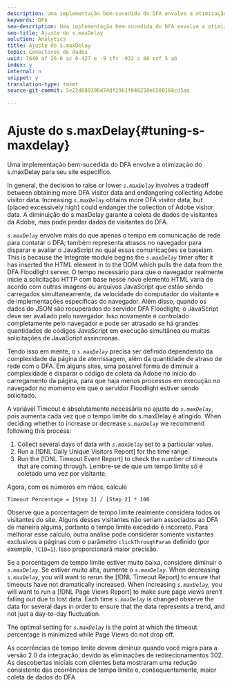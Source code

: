 ```yaml
---
description: Uma implementação bem-sucedida do DFA envolve a otimização do s.maxDelay para seu site específico.
keywords: DFA
seo-description: Uma implementação bem-sucedida do DFA envolve a otimização do s.maxDelay para seu site específico.
seo-title: Ajuste do s.maxDelay
solution: Analytics
title: Ajuste do s.maxDelay
topic: Conectores de dados
uuid: 7640 af 26-6 ac 6-427 e -9 cfc -932 c 86 ccf 5 ab
index: y
internal: n
snippet: y
translation-type: tm+mt
source-git-commit: 5e22d080398d74df29b1f849258e6500168cd5aa

---
```



# Ajuste do s.maxDelay{#tuning-s-maxdelay}

Uma implementação bem-sucedida do DFA envolve a otimização do s.maxDelay para seu site específico.

In general, the decision to raise or lower *`s.maxDelay`* involves a tradeoff between obtaining more DFA visitor data and endangering collecting Adobe visitor data. Increasing *`s.maxDelay`* obtains more DFA visitor data, but (placed excessively high) could endanger the collection of Adobe visitor data. A diminuição do s.maxDelay garante a coleta de dados de visitantes da Adobe, mas pode perder dados de visitantes do DFA.

*`s.maxDelay`* envolve mais do que apenas o tempo em comunicação de rede para contatar o DFA; também representa atrasos no navegador para disparar e avaliar o JavaScript no qual essas comunicações se baseiam. This is because the Integrate module begins the *`s.maxDelay`* timer after it has inserted the HTML element in to the DOM which pulls the data from the DFA Floodlight server. O tempo necessário para que o navegador realmente inicie a solicitação HTTP com base nesse novo elemento HTML varia de acordo com outras imagens ou arquivos JavaScript que estão sendo carregados simultaneamente, da velocidade do computador do visitante e de implementações específicas do navegador. Além disso, quando os dados do JSON são recuperados do servidor DFA Floodlight, o JavaScript deve ser avaliado pelo navegador. Isso novamente é controlado completamente pelo navegador e pode ser atrasado se há grandes quantidades de códigos JavaScript em execução simultânea ou muitas solicitações de JavaScript assíncronas.

Tendo isso em mente, o *`s.maxDelay`* precisa ser definido dependendo da complexidade da página de aterrissagem, além da quantidade de atraso de rede com o DFA. Em alguns sites, uma possível forma de diminuir a complexidade é disparar o código de coleta da Adobe no início do carregamento da página, para que haja menos processos em execução no navegador no momento em que o servidor Floodlight estiver sendo solicitado.

A variável Timeout é absolutamente necessária no ajuste do *`s.maxDelay`*, pois aumenta cada vez que o tempo limite do s.maxDelay é atingido. When deciding whether to increase or decrease *`s.maxDelay`* we recommend following this process:

1. Collect several days of data with *`s.maxDelay`* set to a particular value.
1. Run a [!DNL Daily Unique Visitors Report] for the time range.
1. Run the [!DNL Timeout Event Report] to check the number of timeouts that are coming through. Lembre-se de que um tempo limite só é coletado uma vez por visitante.

Agora, com os números em mãos, calcule

```
Timeout Percentage = [Step 3] / [Step 2] * 100
```

Observe que a porcentagem de tempo limite realmente considera todos os visitantes do site. Alguns desses visitantes não seriam associados ao DFA de maneira alguma, portanto o tempo limite excedido é incorreto. Para melhorar esse cálculo, outra análise pode considerar somente visitantes exclusivos a páginas com o parâmetro `clickThroughParam` definido (por exemplo, `?CID=1`). Isso proporcionará maior precisão.

Se a porcentagem de tempo limite estiver muito baixa, considere diminuir o *`s.maxDelay`*. Se estiver muito alta, aumente o *`s.maxDelay`*. When decreasing *`s.maxDelay`*, you will want to rerun the [!DNL Timeout Report] to ensure that timeouts have not dramatically increased. When increasing *`s.maxDelay`*, you will want to run a [!DNL Page Views Report] to make sure page views aren’t falling out due to lost data. Each time *`s.maxDelay`* is changed observe the data for several days in order to ensure that the data represents a trend, and not just a day-to-day fluctuation.

The optimal setting for *`s.maxDelay`* is the point at which the timeout percentage is minimized while Page Views do not drop off.

As ocorrências de tempo limite devem diminuir quando você migra para a versão 2.0 da integração, devido às eliminações de redirecionamentos 302. As descobertas iniciais com clientes beta mostraram uma redução consistente das ocorrências de tempo limite e, consequentemente, maior coleta de dados do DFA

